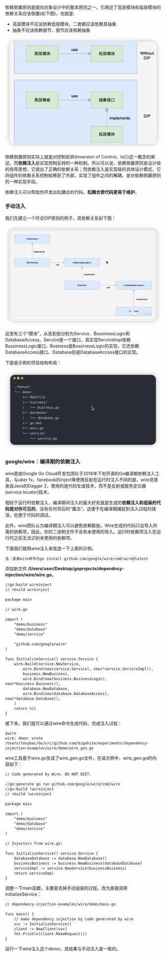 依赖倒置原则是面向对象设计中的基本原则之一，它阐述了高层模块和低层模块的依赖关系应该倒置(如下图)，也就是:

- 高层模块不应该依赖低层模块，二者都应该依赖其抽象
- 抽象不应该依赖细节，细节应该依赖抽象
<div align="left"><img alt="img.png" src="image/img.png"/></div>

依赖倒置原则实际上就是对控制反转(Inversion of Control，IoC)这一概念的阐述，而**依赖注入**是实现控制反转的一种机制。所以可以说，依赖倒置原则是设计级的指导思想，它提出了正确的依赖关系；而依赖注入是实现级的具体设计模式，它将组件的依赖关系控制权移到了外部，实现了组件之间的解耦，是对依赖倒置原则的一种实现手段。

依赖注入可以帮助你开发出松耦合的代码，**松耦合使代码更易于维护**。

### 手动注入
我们先建立一个符合DIP原则的例子，其依赖关系如下图：
<div align="left"><img alt="img_1.png" src="image/img_1.png"/></div>

这里有三个“模块”，从高到低分别为Service、BussinessLogic和DatabaseAccess。Service是一个接口，其实现ServiceImpl依赖BussinessLogic接口。Business是BussinessLogic的实现，它还依赖DatabaseAccess接口。Database则是DatabaseAccess接口的实现。

下面是示例的项目结构布局：
<div align="left"><img alt="img_2.png" src="image/img_2.png"/></div>

### google/wire：编译期的依赖注入
wire是由Google Go Cloud开发包团队于2018年下旬开源的Go编译期依赖注入工具，与uber fx、facebook的inject等使用反射在运行时注入不同的是，wire灵感来自Java的Dagger 2，使用的是代码生成技术，而不是反射或服务定位器(service locator)技术。

相较于运行时依赖注入，编译期间注入的最大好处就是生成的**依赖注入和组装的代码是对你可见的**，没有任何背后的“魔法”。这便于在编译期捕捉到注入过程的错误，也便于代码的调试。

此外，wire团队认为编译期注入可以避免依赖膨胀。Wire生成的代码只会导入所需的依赖项，因此，你的二进制文件不会有未使用的导入。运行时依赖项注入在运行时之前无法识别未使用的依赖项。

下面我们就用wire注入来改造一下上面的示例。
```
注：安装wire命令为go install github.com/google/wire/cmd/wire@latest
```
添加新文件 **/Users/user/Desktop/goprojects/dependncy-injection/wire/wire.go**。
```azure
//go:build wireinject
// +build wireinject

package main

// wire.go

import (
    "demo/business"
    "demo/database"
    "demo/service"

    "github.com/google/wire"
)

func InitializeService() service.Service {
    wire.Build(service.NewService,
        wire.Bind(new(service.Service), new(*service.ServiceImpl)),
        business.NewBusiness,
        wire.Bind(new(business.BusinessLogic), new(*business.Business)),
        database.NewDatabase,
        wire.Bind(new(database.DatabaseAccess), new(*database.Database)),
    )
    return nil
}
```
接下来，我们就可以通过wire命令生成代码，完成注入过程：
```azure
$wire
wire: demo: wrote /Users/tonybai/Go/src/github.com/bigwhite/experiments/dependency-injection-examples/wire/demo/wire_gen.go
```
wire工具基于wire.go生成了wire_gen.go文件，在该示例中，wire_gen.go的内容如下：
```azure
// Code generated by Wire. DO NOT EDIT.
  
//go:generate go run github.com/google/wire/cmd/wire
//go:build !wireinject
// +build !wireinject

package main

import (
    "demo/business"
    "demo/database"
    "demo/service"
)

// Injectors from wire.go:

func InitializeService() service.Service {
    databaseDatabase := database.NewDatabase()
    businessBusiness := business.NewBusiness(databaseDatabase)
    serviceImpl := service.NewService(businessBusiness)
    return serviceImpl
}
```
调整一下main函数，主要是去掉手动组装的过程，改为直接调用InitializeService：
```azure
// dependency-injection-examples/wire/demo/main.go

func main() {
    // make dependency injection by code generated by wire
    svc := InitializeService()
    client := NewClient(svc)
    fmt.Println(client.MakeRequest())
}
```
运行一下wire注入这个demo，其结果与手动注入是一致的。